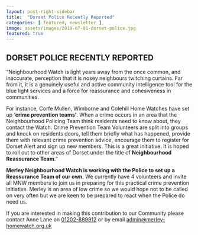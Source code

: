 ```yaml
---
layout: post-right-sidebar
title:  "Dorset Police Recently Reported"
categories: [ featured, newsletter ]
image: assets/images/2019-07-01-dorset-police.jpg
featured: true
---
```


## DORSET POLICE RECENTLY REPORTED 
“Neighbourhood Watch is light years away from the once common, and  
inaccurate, perception that it is nosey neighbours twitching curtains. 
Far from it, it is a genuinely useful and active community intelligence tool 
for the blue light services and a force for reassurance and 
cohesiveness in communities. 

For instance, Corfe Mullen, Wimborne and Colehill Home Watches have set up 
**‘crime prevention teams’**. When a crime occurs in an area that the Neighbourhood 
Policing Team think residents need to know about, they contact the Watch. 
Crime Prevention Team Volunteers are split into groups and knock on residents doors, 
tell them briefly what has happened, provide them with relevant crime prevention advice, 
encourage them to register for Dorset Alert and sign up new members. 
This is a great initiative. It is hoped to roll out to other areas of 
Dorset under the title of **Neighbourhood Reassurance Team**.”

**Merley Neighbourhood Watch is working with the Police to set up a 
Reassurance Team of our own**. We currently have 4 volunteers and invite all MNW members 
to join us in preparing for this practical crime prevention initiative. 
Merley is an area of low crime so we would hope not to be called on very often but we 
are keen to be prepared to react when the Police do need us. 

If you are interested in making this contribution to our Community please contact 
Anne Lane on [01202-889912](tel:[01202889912) or by email <admin@merley-homewatch.org.uk> 
